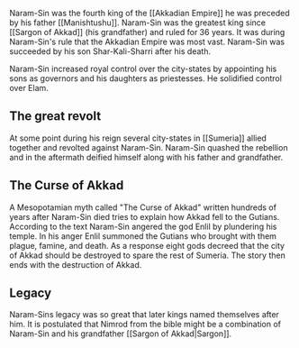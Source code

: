 Naram-Sin was the fourth king of the [[Akkadian Empire]] he was preceded by his father [[Manishtushu]]. Naram-Sin was the greatest king since [[Sargon of Akkad]] (his grandfather) and ruled for 36 years. It was during Naram-Sin's rule that the Akkadian Empire was most vast. Naram-Sin was succeeded by his son Shar-Kali-Sharri after his death. 

Naram-Sin increased royal control over the city-states by appointing his sons as governors and his daughters as priestesses. He solidified control over Elam.

## The great revolt
At some point during his reign several city-states in [[Sumeria]] allied together and revolted against Naram-Sin. Naram-Sin quashed the rebellion and in the aftermath deified himself along with his father and grandfather.

## The Curse of Akkad
A Mesopotamian myth called "The Curse of Akkad" written hundreds of years after Naram-Sin died tries to explain how Akkad fell to the Gutians. According to the text Naram-Sin angered the god Enlil by plundering his temple. In his anger Enlil summoned the Gutians who brought with them plague, famine, and death. As a response eight gods decreed that the city of Akkad should be destroyed to spare the rest of Sumeria. The story then ends with the destruction of Akkad.

## Legacy
Naram-Sins legacy was so great that later kings named themselves after him. It is postulated that Nimrod from the bible might be a combination of Naram-Sin and his grandfather [[Sargon of Akkad|Sargon]].